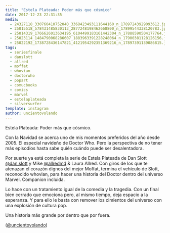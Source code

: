 ```yaml
---
title: "Estela Plateada: Poder más que cósmico"
date: 2017-12-23 22:31:35
media: 
  - 24327118_330760410752040_3368423493111644160_n_17897243929093612.jpg
  - 25015518_578431485830113_2877248198462668800_n_17899544338120783.jpg
  - 25014319_1766626013634195_6104499183161442304_n_17888590504177764.jpg
  - 25023114_1484790068286607_1883963391228248064_n_17900381128126156.jpg
  - 25022192_1738728436147821_4121954292351369216_n_17897391139086815.jpg
tags: 
  - seriesfinale
  - danslott
  - allred
  - moffat
  - whovian
  - doctorwho
  - popart
  - comucbooks
  - comics
  - marvel
  - estelaplateada
  - silversurfer
template: instagram
author: uncientovolando
---
```


Estela Plateada: Poder más que cósmico.

Con la Navidad se acerca uno de mis momentos preferidos del año desde 2005. El especial navideño de Doctor Who. Pero la perspectiva de no tener más episodios hasta sabe quién cuándo puede ser desalentadora.

Por suerte ya está completa la serie de Estela Plateada de Dan Slott [@dan.slott](https://instagram.com/dan.slott) y Mike [@allredmd](https://instagram.com/allredmd) & Laura Allred. Con giros de los que te atenazan el corazón dignos del mejor Moffat, termina el vehículo de Slott, reconocido whovian, para hacer una historia del Doctor dentro del universo Marvel. Companion incluida.

Lo hace con un tratamiento igual de la comedia y la tragedia. Con un final bien cerrado que emociona pero, al mismo tiempo, deja espacio a la esperanza. Y para ello le basta con remover los cimientos del universo con una explosión de cultura pop.

Una historia más grande por dentro que por fuera.

([@uncientovolando](https://instagram.com/uncientovolando))

